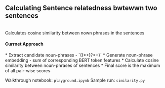 <h2>Calculating Sentence relatedness bwtewwn two sentences </h2><br>
Calculates cosine similarity between nown phrases in the sentences <br>

<h4>Currnet Approach</h4>
* Extract candidate noun-phrases - `{(<JJ.*>*<NN.*>+<IN>)?<JJ>*<NN.*>+}`
* Generate noun-phrase embedding - sum of corresponding BERT token features
* Calculate cosine similarity between noun-phrases of sentences
* Final score is the maximum of all pair-wise scores

Walkthrough notebook: `playground.ipynb`
Sample run: `similarity.py`

